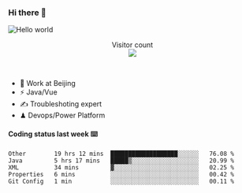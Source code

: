 ### Hi there 👋

<img src="https://raw.githubusercontent.com/sagar-viradiya/sagar-viradiya/master/resources/banner.png" alt="Hello world">
<p align="center"> 
  Visitor count<br/>
  <img src="https://profile-counter.glitch.me/youszoe/count.svg" />
</p>
<br/>

- 🍻 Work at Beijing 
- ⚡  Java/Vue
- ✍️  Troubleshoting expert
- ♟  Devops/Power Platform 

#### Coding status last week ⌨️

<!--START_SECTION:waka-->
```text
Other        19 hrs 12 mins  ███████████████████░░░░░░   76.08 % 
Java         5 hrs 17 mins   █████▒░░░░░░░░░░░░░░░░░░░   20.99 % 
XML          34 mins         ▓░░░░░░░░░░░░░░░░░░░░░░░░   02.25 % 
Properties   6 mins          ░░░░░░░░░░░░░░░░░░░░░░░░░   00.42 % 
Git Config   1 min           ░░░░░░░░░░░░░░░░░░░░░░░░░   00.11 % 
```
<!--END_SECTION:waka-->

<br/>
<center><img src="http://ghchart.rshah.org/409ba5/yousazoe" alt="" /></center>


